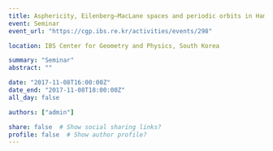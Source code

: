 ```yaml
---
title: Asphericity, Eilenberg–MacLane spaces and periodic orbits in Hamiltonian dynamics
event: Seminar
event_url: "https://cgp.ibs.re.kr/activities/events/298"

location: IBS Center for Geometry and Physics, South Korea

summary: "Seminar"
abstract: ""

date: "2017-11-08T16:00:00Z"
date_end: "2017-11-08T18:00:00Z"
all_day: false

authors: ["admin"]

share: false  # Show social sharing links?
profile: false  # Show author profile?
---
```

